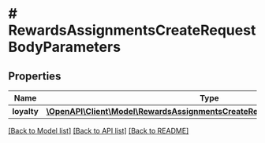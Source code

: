 # # RewardsAssignmentsCreateRequestBodyParameters

## Properties

Name | Type | Description | Notes
------------ | ------------- | ------------- | -------------
**loyalty** | [**\OpenAPI\Client\Model\RewardsAssignmentsCreateRequestBodyParametersLoyalty**](RewardsAssignmentsCreateRequestBodyParametersLoyalty.md) |  | [optional]

[[Back to Model list]](../../README.md#models) [[Back to API list]](../../README.md#endpoints) [[Back to README]](../../README.md)
